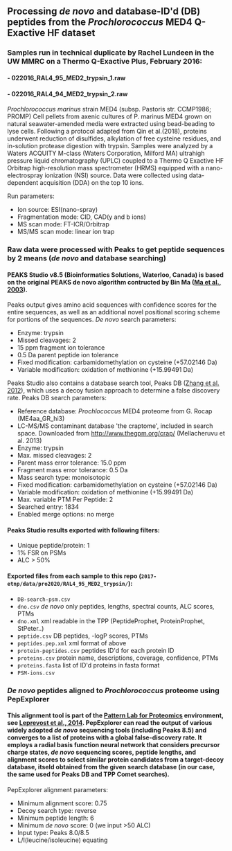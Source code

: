 ## Processing *de novo* and database-ID'd (DB) peptides from the *Prochlorococcus* MED4 Q-Exactive HF dataset 

### Samples run in technical duplicate by Rachel Lundeen in the UW MMRC on a Thermo Q-Exactive Plus, February 2016: 

#### - 022016_RAL4_95_MED2_trypsin_1.raw
#### - 022016_RAL4_94_MED2_trypsin_2.raw

*Prochlorococcus marinus* strain MED4 (subsp. Pastoris str. CCMP1986; PROMP) Cell pellets from axenic cultures of P. marinus MED4 grown on natural seawater-amended media were extracted using bead-beading to lyse cells. Following a protocol adapted from Qin et al.(2018), proteins underwent reduction of disulfides, alkylation of free cysteine residues, and in-solution protease digestion with trypsin. Samples were analyzed by a Waters ACQUITY M-class (Waters Corporation, Milford MA) ultrahigh pressure liquid chromatography (UPLC) coupled to a Thermo Q Exactive HF Orbitrap high-resolution mass spectrometer (HRMS) equipped with a nano-electrospray ionization (NSI) source. Data were collected using data-dependent acquisition (DDA) on the top 10 ions.

Run parameters:

- Ion source: ESI(nano-spray) 
- Fragmentation mode: CID, CAD(y and b ions) 
- MS scan mode: FT-ICR/Orbitrap 
- MS/MS scan mode: linear ion trap

### Raw data were processed with Peaks to get peptide sequences by 2 means (*de novo* and database searching)

#### PEAKS Studio v8.5 (Bioinformatics Solutions, Waterloo, Canada) is based on the original PEAKS de novo algorithm contructed by Bin Ma ([Ma et al., 2003](https://pubmed.ncbi.nlm.nih.gov/14558135/)). 

Peaks output gives amino acid sequences with confidence scores for the entire sequences, as well as an additional novel positional scoring scheme for portions of the sequences. *De novo* search parameters:

- Enzyme: trypsin
- Missed cleavages: 2
- 15 ppm fragment ion tolerance
- 0.5 Da parent peptide ion tolerance
- Fixed modification: carbamidomethylation on cysteine (+57.02146 Da)
- Variable modification: oxidation of methionine (+15.99491 Da)


Peaks Studio also contains a database search tool, Peaks DB ([Zhang et al. 2012](https://pubmed.ncbi.nlm.nih.gov/22186715/)), which uses a decoy fusion approach to determine a false discovery rate. Peaks DB search parameters:

- Reference database: *Prochlococcus* MED4 proteome from G. Rocap (ME4aa_GR_hi3)
- LC-MS/MS contaminant database 'the craptome', included in search space. Downloaded from http://www.thegpm.org/crap/ (Mellacheruvu et al. 2013)
- Enzyme: trypsin
- Max. missed cleavages: 2
- Parent mass error tolerance: 15.0 ppm
- Fragment mass error tolerance: 0.5 Da
- Mass search type: monoisotopic
- Fixed modification: carbamidomethylation on cysteine (+57.02146 Da)
- Variable modification: oxidation of methionine (+15.99491 Da)
- Max. variable PTM Per Peptide: 2
- Searched entry: 1834
- Enabled merge options: no merge

#### Peaks Studio results exported with following filters: 

- Unique peptide/protein: 1
- 1% FSR on PSMs
- ALC > 50%

#### Exported files from each sample to this repo (`2017-etnp/data/pro2020/RAL4_95_MED2_trypsin/`):

- `DB-search-psm.csv`      
- `dno.csv`                *de novo* only peptides, lengths, spectral counts, ALC scores, PTMs
- `dno.xml`                 xml readable in the TPP (PeptideProphet, ProteinProphet, StPeter..)
- `peptide.csv`             DB peptides, -logP scores, PTMs
- `peptides.pep.xml`        xml format of above
- `protein-peptides.csv`    peptides ID'd for each protein ID
- `proteins.csv`            protein name, descriptions, coverage, confidence, PTMs
- `proteins.fasta`          list of ID'd proteins in fasta format
- `PSM-ions.csv`

### *De novo* peptides aligned to *Prochlorococcus* proteome using PepExplorer

#### This alignment tool is part of the [Pattern Lab for Proteomics](http://patternlabforproteomics.org/) environment, see [Leprevost et al., 2014](https://www.ncbi.nlm.nih.gov/pmc/articles/PMC4159663/). PepExplorer can read the output of various widely adopted *de novo* sequencing tools (including Peaks 8.5) and converges to a list of proteins with a global false-discovery rate. It employs a radial basis function neural network that considers precursor charge states, *de novo* sequencing scores, peptide lengths, and alignment scores to select similar protein candidates from a target-decoy database, itseld obtained from the given search database (in our case, the same used for Peaks DB and TPP Comet searches). 

PepExplorer alignment parameters:

- Minimum alignment score: 0.75
- Decoy search type: reverse
- Minimum peptide length: 6
- Minimum *de novo* score: 0 (we input >50 ALC)
- Input type: Peaks 8.0/8.5
- L/I(leucine/isoleucine) equating